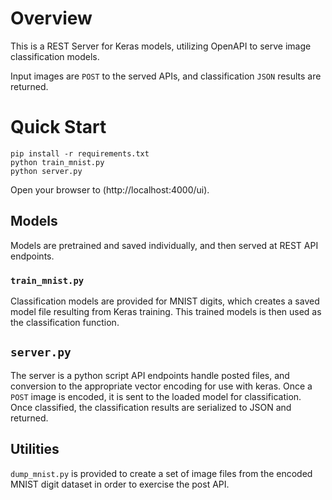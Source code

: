 # Overview
This is a REST Server for Keras models, utilizing OpenAPI to serve image classification
models.

Input images are `POST` to the served APIs, and classification `JSON` results are returned.

# Quick Start
```
pip install -r requirements.txt
python train_mnist.py
python server.py
```

Open your browser to (http://localhost:4000/ui).


## Models
Models are pretrained and saved individually, and then served at REST API endpoints.

### `train_mnist.py`
Classification models are provided for MNIST digits, which creates a saved model file resulting
from Keras training. This trained models is then used as the classification function.

## `server.py`
The server is a python script
API endpoints handle posted files, and conversion to the appropriate vector encoding for use with
keras. Once a `POST` image is encoded, it is sent to the loaded model for classification. Once classified,
the classification results are serialized to JSON and returned.

## Utilities
`dump_mnist.py` is provided to create a set of image files from the encoded MNIST digit dataset in order to
exercise the post API.